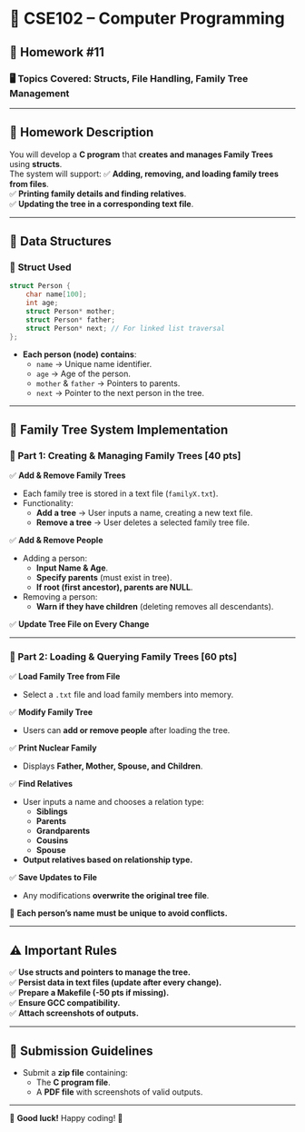 # 📌 CSE102 – Computer Programming  
## 📝 Homework #11

### 🖥️ **Topics Covered:** Structs, File Handling, Family Tree Management

---

## 📌 **Homework Description**  

You will develop a **C program** that **creates and manages Family Trees** using **structs**.  
The system will support:
✅ **Adding, removing, and loading family trees from files**.  
✅ **Printing family details and finding relatives**.  
✅ **Updating the tree in a corresponding text file**.  

---

## 📂 **Data Structures**
### 📌 **Struct Used**
```c
struct Person {
    char name[100];
    int age;
    struct Person* mother;
    struct Person* father;
    struct Person* next; // For linked list traversal
};
```
- **Each person (node) contains**:
  - `name` → Unique name identifier.
  - `age` → Age of the person.
  - `mother` & `father` → Pointers to parents.
  - `next` → Pointer to the next person in the tree.

---

## 🚀 **Family Tree System Implementation**
### **🔹 Part 1: Creating & Managing Family Trees [40 pts]**
✅ **Add & Remove Family Trees**  
- Each family tree is stored in a text file (`familyX.txt`).  
- Functionality:
  - **Add a tree** → User inputs a name, creating a new text file.
  - **Remove a tree** → User deletes a selected family tree file.

✅ **Add & Remove People**  
- Adding a person:
  - **Input Name & Age**.
  - **Specify parents** (must exist in tree).
  - **If root (first ancestor), parents are NULL**.
- Removing a person:
  - **Warn if they have children** (deleting removes all descendants).

✅ **Update Tree File on Every Change**  

---

### **🔹 Part 2: Loading & Querying Family Trees [60 pts]**
✅ **Load Family Tree from File**  
- Select a `.txt` file and load family members into memory.

✅ **Modify Family Tree**  
- Users can **add or remove people** after loading the tree.

✅ **Print Nuclear Family**  
- Displays **Father, Mother, Spouse, and Children**.

✅ **Find Relatives**  
- User inputs a name and chooses a relation type:
  - **Siblings**
  - **Parents**
  - **Grandparents**
  - **Cousins**
  - **Spouse**
- **Output relatives based on relationship type.**

✅ **Save Updates to File**  
- Any modifications **overwrite the original tree file**.

📌 **Each person’s name must be unique to avoid conflicts.**

---

## ⚠️ **Important Rules**
✅ **Use structs and pointers to manage the tree.**  
✅ **Persist data in text files (update after every change).**  
✅ **Prepare a Makefile (-50 pts if missing).**  
✅ **Ensure GCC compatibility.**  
✅ **Attach screenshots of outputs.**  

---

## 📌 **Submission Guidelines**
- Submit a **zip file** containing:
  - The **C program file**.
  - A **PDF file** with screenshots of valid outputs.

---

🚀 **Good luck!** Happy coding! 🎯  

